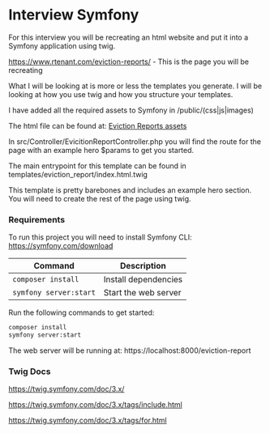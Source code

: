 # Interview Symfony

For this interview you will be recreating an html website and put it into a Symfony application using twig.

https://www.rtenant.com/eviction-reports/ - This is the page you will be recreating

What I will be looking at is more or less the templates you generate. I will be looking at how you use twig and how you structure your templates.

I have added all the required assets to Symfony in /public/(css|js|images)

The html file can be found at: [Eviction Reports assets](https://github.com/realidlabs/interview/tree/master/frontend-1/eviction-reports)


In src/Controller/EvicitionReportController.php you will find the route for the page with an example hero $params to get you started.

The main entrypoint for this template can be found in templates/eviction_report/index.html.twig

This template is pretty barebones and includes an example hero section. You will need to create the rest of the page using twig.


### Requirements
To run this project you will need to install Symfony CLI: https://symfony.com/download

| Command | Description |
| --- | --- |
| `composer install` | Install dependencies |
| `symfony server:start` | Start the web server |

Run the following commands to get started:

```bash
composer install
symfony server:start
```

The web server will be running at:
https://localhost:8000/eviction-report


### Twig Docs

https://twig.symfony.com/doc/3.x/

https://twig.symfony.com/doc/3.x/tags/include.html

https://twig.symfony.com/doc/3.x/tags/for.html


